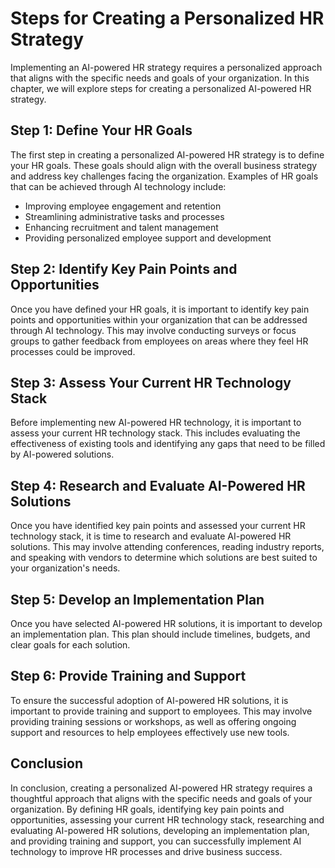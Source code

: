 Steps for Creating a Personalized HR Strategy
===============================================================================================

Implementing an AI-powered HR strategy requires a personalized approach that aligns with the specific needs and goals of your organization. In this chapter, we will explore steps for creating a personalized AI-powered HR strategy.

Step 1: Define Your HR Goals
----------------------------

The first step in creating a personalized AI-powered HR strategy is to define your HR goals. These goals should align with the overall business strategy and address key challenges facing the organization. Examples of HR goals that can be achieved through AI technology include:

* Improving employee engagement and retention
* Streamlining administrative tasks and processes
* Enhancing recruitment and talent management
* Providing personalized employee support and development

Step 2: Identify Key Pain Points and Opportunities
--------------------------------------------------

Once you have defined your HR goals, it is important to identify key pain points and opportunities within your organization that can be addressed through AI technology. This may involve conducting surveys or focus groups to gather feedback from employees on areas where they feel HR processes could be improved.

Step 3: Assess Your Current HR Technology Stack
-----------------------------------------------

Before implementing new AI-powered HR technology, it is important to assess your current HR technology stack. This includes evaluating the effectiveness of existing tools and identifying any gaps that need to be filled by AI-powered solutions.

Step 4: Research and Evaluate AI-Powered HR Solutions
-----------------------------------------------------

Once you have identified key pain points and assessed your current HR technology stack, it is time to research and evaluate AI-powered HR solutions. This may involve attending conferences, reading industry reports, and speaking with vendors to determine which solutions are best suited to your organization's needs.

Step 5: Develop an Implementation Plan
--------------------------------------

Once you have selected AI-powered HR solutions, it is important to develop an implementation plan. This plan should include timelines, budgets, and clear goals for each solution.

Step 6: Provide Training and Support
------------------------------------

To ensure the successful adoption of AI-powered HR solutions, it is important to provide training and support to employees. This may involve providing training sessions or workshops, as well as offering ongoing support and resources to help employees effectively use new tools.

Conclusion
----------

In conclusion, creating a personalized AI-powered HR strategy requires a thoughtful approach that aligns with the specific needs and goals of your organization. By defining HR goals, identifying key pain points and opportunities, assessing your current HR technology stack, researching and evaluating AI-powered HR solutions, developing an implementation plan, and providing training and support, you can successfully implement AI technology to improve HR processes and drive business success.
